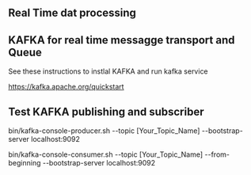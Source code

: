 ## Real Time dat processing


## KAFKA for real time messagge transport and Queue

See these instructions to instlal KAFKA and run kafka service

https://kafka.apache.org/quickstart

## Test KAFKA publishing and subscriber

bin/kafka-console-producer.sh --topic [Your_Topic_Name] --bootstrap-server localhost:9092

bin/kafka-console-consumer.sh --topic [Your_Topic_Name] --from-beginning --bootstrap-server localhost:9092




